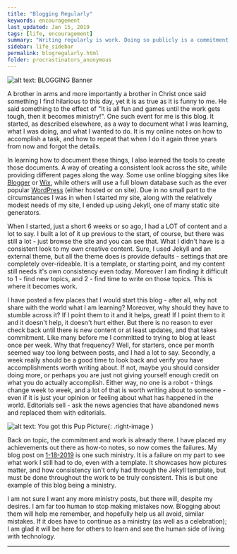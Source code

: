```yaml
---
title: "Blogging Regularly"
keywords: encouragement
last_updated: Jan 15, 2019
tags: [life, encouragement]
summary: "Writing regularly is work. Doing so publicly is a commitment. Writing about your achievements is assumed. Writing about your failures, well that is one form of ministry."
sidebar: life_sidebar
permalink: blogregularly.html
folder: procrastinators_anonymous
---
```


![alt text:   BLOGGING Banner][blogreg]

A brother in arms and more importantly a brother in Christ once said something I find hilarious to this day, yet it is as true as it is funny to me. He said something to the effect of "It is all fun and games until the work gets tough, then it becomes ministry!". One such event for me is this blog. It started, as described elsewhere, as a way to document what I was learning, what I was doing, and what I wanted to do. It is my online notes on how to accomplish a task, and how to repeat that when I do it again three years from now and forgot the details.

In learning how to document these things, I also learned the tools to create those documents. A way of creating a consistent look across the site, while providing different pages along the way. Some use online blogging sites like [Blogger](https://www.blogger.com) or [Wix](https://www.wix.com), while others will use a full blown database such as the ever popular [WordPress](https://www.wordpress.com) (either hosted or on site). Due in no small part to the circumstances I was in when I started my site, along with the relatively modest needs of my site, I ended up using Jekyll, one of many static site generators.

When I started, just a short 6 weeks or so ago, I had a LOT of content and a lot to say. I built a lot of it up previous to the start, of course, but there was still a lot - just browse the site and you can see that. What I didn't have is a consistent look to my own creative content. Sure, I used Jekyll and an external theme, but all the theme does is provide defaults - settings that are completely over-rideable. It is a template, or starting point, and my content still needs it's own consistency even today. Moreover I am finding it difficult to 1 - find new topics, and 2 - find time to write on those topics. This is where it becomes work.

I have posted a few places that I would start this blog - after all, why not share with the world what I am learning? Moreover, why should they have to stumble across it? If I point them to it and it helps, great! If I point them to it and it doesn't help, it doesn't hurt either. But there is no reason to ever check back until there is new content or at least updates, and that takes commitment. Like many before me I committed to trying to blog at least once per week. Why that frequency? Well, for starters, once per month seemed way too long between posts, and I had a lot to say. Secondly, a week really should be a good time to look back and verify you have accomplishments worth writing about. If not, maybe you should consider doing more, or perhaps you are just not giving yourself enough credit on what you do actually accomplish. Either way, no one is a robot - things change week to week, and a lot of that is worth writing about to someone - even if it is just your opinion or feeling about what has happened in the world. Editorials sell - ask the news agencies that have abandoned news and replaced them with editorials.

![alt text:  You got this Pup Picture][pup]{: .right-image }

Back on topic, the commitment and work is already there. I have placed my achievements out there as how-to notes, so now comes the failures. My blog post on [1-18-2019](./learnblogging.html) is one such ministry. It is a failure on my part to see what work I still had to do, even with a template. It showcases how pictures matter, and how consistency isn't only had through the Jekyll template, but must be done throughout the work to be truly consistent. This is but one example of this blog being a ministry.

I am not sure I want any more ministry posts, but there will, despite my desires. I am far too human to stop making mistakes now. Blogging about them will help me remember, and hopefully help us all avoid, similar mistakes. If it does have to continue as a ministry (as well as a celebration); I am glad it will be here for others to learn and see the human side of living with technology.

---

[blogreg]:  ../images/Banners/BLOGGING.png "BLOGGING Banner"
[pup]:  ../images/MiscImages/pupgotthis.jfif "You got this Pup Picture"